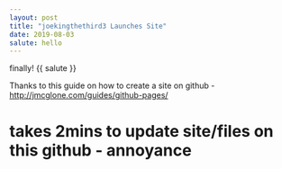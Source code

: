 ```yaml
---
layout: post
title: "joekingthethird3 Launches Site"
date: 2019-08-03
salute: hello
---
```


finally! {{  salute }}

Thanks to this guide on how to create a site on github  - http://jmcglone.com/guides/github-pages/

# takes 2mins to update site/files on this github - annoyance
